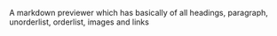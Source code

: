 A markdown previewer which has basically of all headings, paragraph, unorderlist, orderlist, images and links
